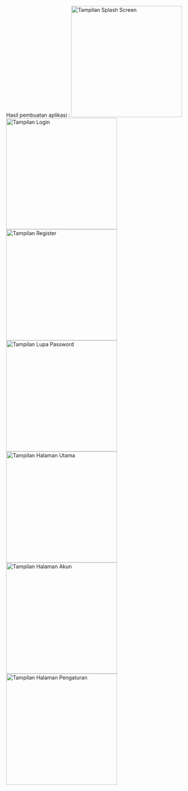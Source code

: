 Hasil pembuatan aplikasi :
<img src="./docs/splashscreen.jpg" alt="Tampilan Splash Screen" width="300"/>
<img src="./docs/login.jpg" alt="Tampilan Login" width="300"/>
<img src="./docs/regis.jpg" alt="Tampilan Register" width="300"/>
<img src="./docs/lupas.jpg" alt="Tampilan Lupa Password" width="300"/>
<img src="./docs/utama.jpg" alt="Tampilan Halaman Utama" width="300"/>
<img src="./docs/akun.jpg" alt="Tampilan Halaman Akun" width="300"/>
<img src="./docs/sett.jpg" alt="Tampilan Halaman Pengaturan" width="300"/>